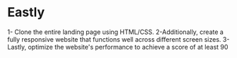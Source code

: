 # Eastly
1- Clone the entire landing page using HTML/CSS. 
2-Additionally, create a fully responsive website that functions well across different screen sizes. 
3-Lastly, optimize the website's performance to achieve a score of at least 90
